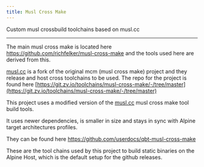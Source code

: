 ```yaml
---
title: Musl Cross Make
---
```


Custom musl crossbuild toolchains based on musl.cc

---

The main musl cross make is located here https://github.com/richfelker/musl-cross-make and the tools used here are derived from this.

[musl.cc](https://musl.cc) is a fork of the original mcm (musl cross make) project and they release and host cross toolchains to be used. The repo for the project is found here [https://git.zv.io/toolchains/musl-cross-make/-/tree/master](https://git.zv.io/toolchains/musl-cross-make/-/tree/master)

This project uses a modified version of the [musl.cc](https://musl.cc) musl cross make tool build tools.

It uses newer dependencies, is smaller in size and stays in sync with Alpine target architectures profiles.

They can be found here https://github.com/userdocs/qbt-musl-cross-make

These are the tool chains used by this project to build static binaries on the Alpine Host, which is the default setup for the github releases.
